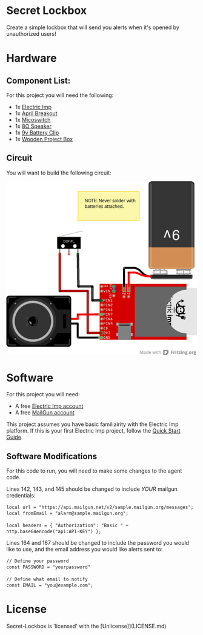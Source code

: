 # Secret Lockbox
Create a simple lockbox that will send you alerts when it's opened by unauthorized users! 

# Hardware

## Component List:
For this project you will need the following:

- 1x [Electric Imp](https://www.sparkfun.com/products/11395)
- 1x [April Breakout](https://www.sparkfun.com/products/11400)
- 1x [Micoswitch](https://www.sparkfun.com/products/98)
- 1x [8Ω Speaker](https://www.sparkfun.com/products/10722)
- 1x [9v Battery Clip](https://www.sparkfun.com/products/91)
- 1x [Wooden Project Box](http://www.amazon.com/gp/product/B001767QPS)

## Circuit
You will want to build the following circuit:

![Lockbox Circuit](lockbox.png)


# Software
For this project you will need:

- A free [Electric Imp account](https://ide.electricimp.com)
- A free [MailGun account](https://mailgun.com/signup)

This project assumes you have basic familiairity with the Electric Imp platform. If this is your first Electric Imp project, follow the [Quick Start Guide](http://electricimp.com/docs/gettingstarted/quickstartguide/).

## Software Modifications
For this code to run, you will need to make some changes to the agent code. 

Lines 142, 143, and 145 should be changed to include *YOUR* mailgun credentials:

```
local url = "https://api.mailgun.net/v2/sample.mailgun.org/messages";
local fromEmail = "alarm@sample.mailgun.org";

local headers = { "Authorization": "Basic " + http.base64encode("api:API-KEY") };
```

Lines 164 and 167 should be changed to include the password you would like to use, and the email address you would like alerts sent to:

```
// Define your password
const PASSWORD = "yourpassword"

// Define what email to notify
const EMAIL = "you@example.com";
```

# License
Secret-Lockbox is 'licensed' with the [Unlicense]](LICENSE.md)


